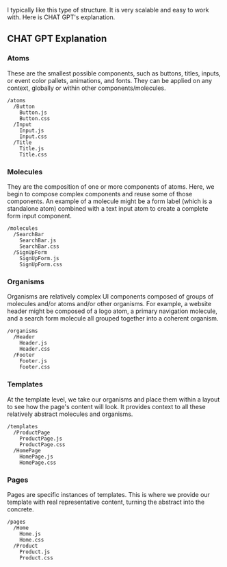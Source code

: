 I typically like this type of structure. It is very scalable and easy to work with.  Here is CHAT GPT's explanation.

## CHAT GPT Explanation

### Atoms

These are the smallest possible components, such as buttons, titles, inputs, or event color pallets, animations, and fonts. They can be applied on any context, globally or within other components/molecules.

```
/atoms
  /Button
    Button.js
    Button.css
  /Input
    Input.js
    Input.css
  /Title
    Title.js
    Title.css
```

### Molecules

They are the composition of one or more components of atoms. Here, we begin to compose complex components and reuse some of those components. An example of a molecule might be a form label (which is a standalone atom) combined with a text input atom to create a complete form input component.

```
/molecules
  /SearchBar
    SearchBar.js
    SearchBar.css
  /SignUpForm
    SignUpForm.js
    SignUpForm.css
```

### Organisms

Organisms are relatively complex UI components composed of groups of molecules and/or atoms and/or other organisms. For example, a website header might be composed of a logo atom, a primary navigation molecule, and a search form molecule all grouped together into a coherent organism.

```
/organisms
  /Header
    Header.js
    Header.css
  /Footer
    Footer.js
    Footer.css
```

### Templates

At the template level, we take our organisms and place them within a layout to see how the page's content will look. It provides context to all these relatively abstract molecules and organisms.

```
/templates
  /ProductPage
    ProductPage.js
    ProductPage.css
  /HomePage
    HomePage.js
    HomePage.css
```

### Pages

Pages are specific instances of templates. This is where we provide our template with real representative content, turning the abstract into the concrete.

```
/pages
  /Home
    Home.js
    Home.css
  /Product
    Product.js
    Product.css
```
